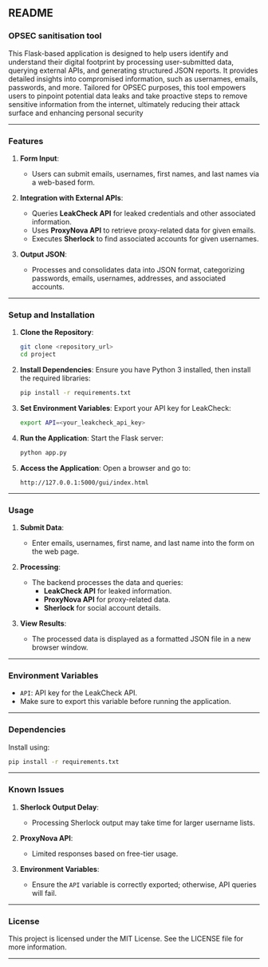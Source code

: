 ## README

### OPSEC sanitisation tool

This Flask-based application is designed to help users identify and understand their digital footprint by processing user-submitted data, querying external APIs, and generating structured JSON reports. It provides detailed insights into compromised information, such as usernames, emails, passwords, and more. Tailored for OPSEC purposes, this tool empowers users to pinpoint potential data leaks and take proactive steps to remove sensitive information from the internet, ultimately reducing their attack surface and enhancing personal security

---

### Features

1. **Form Input**:
   - Users can submit emails, usernames, first names, and last names via a web-based form.
   
2. **Integration with External APIs**:
   - Queries **LeakCheck API** for leaked credentials and other associated information.
   - Uses **ProxyNova API** to retrieve proxy-related data for given emails.
   - Executes **Sherlock** to find associated accounts for given usernames.

3. **Output JSON**:
   - Processes and consolidates data into JSON format, categorizing passwords, emails, usernames, addresses, and associated accounts.


---

### Setup and Installation

1. **Clone the Repository**:
   ```bash
   git clone <repository_url>
   cd project
   ```

2. **Install Dependencies**:
   Ensure you have Python 3 installed, then install the required libraries:
   ```bash
   pip install -r requirements.txt
   ```

3. **Set Environment Variables**:
   Export your API key for LeakCheck:
   ```bash
   export API=<your_leakcheck_api_key>
   ```

4. **Run the Application**:
   Start the Flask server:
   ```bash
   python app.py
   ```

5. **Access the Application**:
   Open a browser and go to:
   ```
   http://127.0.0.1:5000/gui/index.html
   ```

---

### Usage

1. **Submit Data**:
   - Enter emails, usernames, first name, and last name into the form on the web page.

2. **Processing**:
   - The backend processes the data and queries:
     - **LeakCheck API** for leaked information.
     - **ProxyNova API** for proxy-related data.
     - **Sherlock** for social account details.

3. **View Results**:
   - The processed data is displayed as a formatted JSON file in a new browser window.

---

### Environment Variables

- `API`: API key for the LeakCheck API.
- Make sure to export this variable before running the application.

---

### Dependencies


Install using:

```bash
pip install -r requirements.txt
```

---

### Known Issues

1. **Sherlock Output Delay**:
   - Processing Sherlock output may take time for larger username lists.
   
2. **ProxyNova API**:
   - Limited responses based on free-tier usage.
   
3. **Environment Variables**:
   - Ensure the `API` variable is correctly exported; otherwise, API queries will fail.

---

### License

This project is licensed under the MIT License. See the LICENSE file for more information.

--- 

